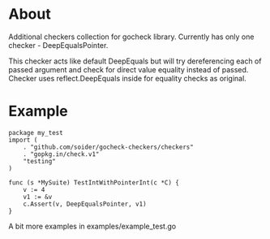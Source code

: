 # About 

Additional checkers collection for gocheck library. 
Currently has only one checker - DeepEqualsPointer. 

This checker acts like default DeepEquals but will try dereferencing each of passed argument and check for direct value equality instead of passed.
Checker uses reflect.DeepEquals inside for equality checks as original.

# Example

```
package my_test
import (
	. "github.com/soider/gocheck-checkers/checkers"
	. "gopkg.in/check.v1"
	"testing"
)

func (s *MySuite) TestIntWithPointerInt(c *C) {
    v := 4
    v1 := &v
	c.Assert(v, DeepEqualsPointer, v1)
}

```

A bit more examples in examples/example_test.go
